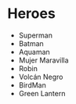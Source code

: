 # Heroes

* Superman
* Batman
* Aquaman
* Mujer Maravilla
* Robin
* Volcán Negro
* BirdMan
* Green Lantern

